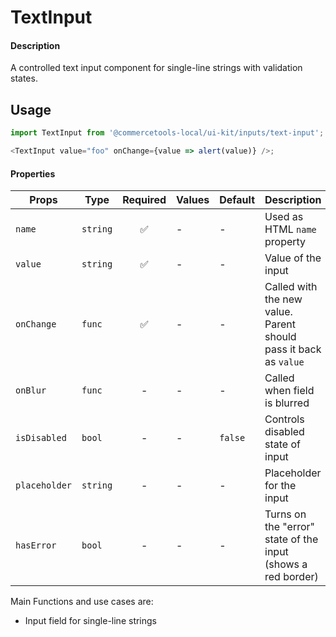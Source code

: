 # TextInput

#### Description

A controlled text input component for single-line strings with validation
states.

## Usage

```js
import TextInput from '@commercetools-local/ui-kit/inputs/text-input';

<TextInput value="foo" onChange={value => alert(value)} />;
```

#### Properties

| Props         | Type     | Required | Values | Default | Description                                                      |
| ------------- | -------- | :------: | ------ | ------- | ---------------------------------------------------------------- |
| `name`        | `string` |    ✅    | -      | -       | Used as HTML `name` property                                     |
| `value`       | `string` |    ✅    | -      | -       | Value of the input                                               |
| `onChange`    | `func`   |    ✅    | -      | -       | Called with the new value. Parent should pass it back as `value` |
| `onBlur`      | `func`   |    -     | -      | -       | Called when field is blurred                                     |
| `isDisabled`  | `bool`   |    -     | -      | `false` | Controls disabled state of input                                 |
| `placeholder` | `string` |    -     | -      | -       | Placeholder for the input                                        |
| `hasError`    | `bool`   |    -     | -      | -       | Turns on the "error" state of the input (shows a red border)     |

Main Functions and use cases are:

* Input field for single-line strings
